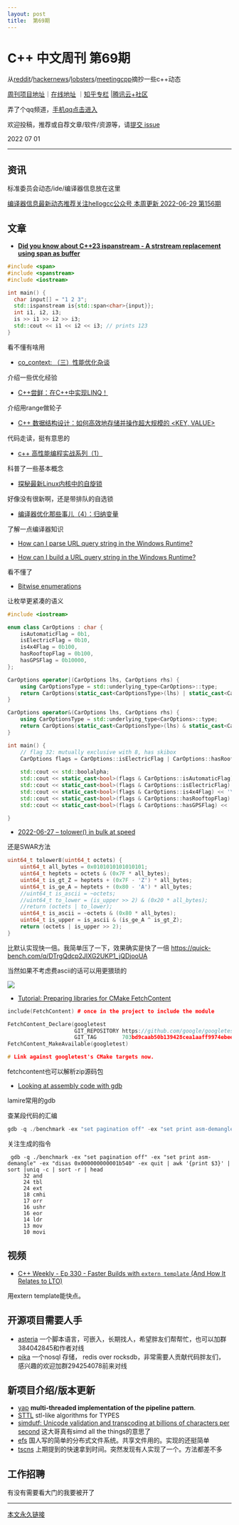 ```yaml
---
layout: post
title:  第69期
---
```


# C++ 中文周刊 第69期


从[reddit](https://www.reddit.com/r/cpp/)/[hackernews](https://news.ycombinator.com/)/[lobsters](https://lobste.rs/)/[meetingcpp](https://www.meetingcpp.com/blog/blogroll/items/Meeting-Cpp-Blogroll-335.html)摘抄一些c++动态

[周刊项目地址](https://github.com/wanghenshui/cppweeklynews)｜[在线地址](https://wanghenshui.github.io/cppweeklynews/) ｜[知乎专栏](https://www.zhihu.com/column/jieyaren) |[腾讯云+社区](https://cloud.tencent.com/developer/column/92884)

弄了个qq频道，[手机qq点击进入](https://qun.qq.com/qqweb/qunpro/share?_wv=3&_wwv=128&inviteCode=xzjHQ&from=246610&biz=ka)

欢迎投稿，推荐或自荐文章/软件/资源等，请[提交 issue](https://github.com/wanghenshui/cppweeklynews/issues)

2022 07 01

---

## 资讯

标准委员会动态/ide/编译器信息放在这里

[编译器信息最新动态推荐关注hellogcc公众号 本周更新 2022-06-29 第156期](https://github.com/hellogcc/osdt-weekly/blob/master/weekly-2022/2022-06-29.md)



## 文章

- [**Did you know about C++23 ispanstream - A strstream replacement using span as buffer**](https://github.com/QuantlabFinancial/cpp_tip_of_the_week/blob/master/284.md)

```c++
#include <span>
#include <spanstream>
#include <iostream>

int main() {
  char input[] = "1 2 3";
  std::ispanstream is{std::span<char>{input}};
  int i1, i2, i3;
  is >> i1 >> i2 >> i3;
  std::cout << i1 << i2 << i3; // prints 123
}
```

看不懂有啥用

- [co_context: （三）性能优化杂谈](https://zhuanlan.zhihu.com/p/533448896)

介绍一些优化经验

- [C++尝鲜：在C++中实现LINQ！](https://zhuanlan.zhihu.com/p/531809006)

介绍用range做轮子

- [C++ 数据结构设计：如何高效地存储并操作超大规模的 <KEY, VALUE>](https://zhuanlan.zhihu.com/p/533012798)

代码走读，挺有意思的

- [c++ 高性能编程实战系列（1）](https://zhuanlan.zhihu.com/p/533708198)

科普了一些基本概念

- [探秘最新Linux内核中的自旋锁](https://zhuanlan.zhihu.com/p/534411164)

好像没有很新啊，还是带排队的自选锁

- [编译器优化那些事儿（4）：归纳变量](https://mp.weixin.qq.com/s/9CQheIx4nlPfp-xPff5PJQ)

了解一点编译器知识

- [How can I parse URL query string in the Windows Runtime?](https://devblogs.microsoft.com/oldnewthing/20220629-00/?p=106803)

- [How can I build a URL query string in the Windows Runtime?](https://devblogs.microsoft.com/oldnewthing/20220630-00/?p=106805)

看不懂了

- [Bitwise enumerations](https://www.sandordargo.com/blog/2022/06/22/bitwise-enums)

让枚举更紧凑的语义

```c++
#include <iostream>

enum class CarOptions : char {
    isAutomaticFlag = 0b1,
    isElectricFlag = 0b10,
    is4x4Flag = 0b100,
    hasRooftopFlag = 0b100,
    hasGPSFlag = 0b10000,
};

CarOptions operator|(CarOptions lhs, CarOptions rhs) {
    using CarOptionsType = std::underlying_type<CarOptions>::type;
    return CarOptions(static_cast<CarOptionsType>(lhs) | static_cast<CarOptionsType>(rhs));
}

CarOptions operator&(CarOptions lhs, CarOptions rhs) {
    using CarOptionsType = std::underlying_type<CarOptions>::type;
    return CarOptions(static_cast<CarOptionsType>(lhs) & static_cast<CarOptionsType>(rhs));
}

int main() {
    // flag 32: mutually exclusive with 8, has skibox
    CarOptions flags = CarOptions::isElectricFlag | CarOptions::hasRooftopFlag;
    
    std::cout << std::boolalpha;
    std::cout << static_cast<bool>(flags & CarOptions::isAutomaticFlag) << '\n';
    std::cout << static_cast<bool>(flags & CarOptions::isElectricFlag) << '\n';
    std::cout << static_cast<bool>(flags & CarOptions::is4x4Flag) << '\n';
    std::cout << static_cast<bool>(flags & CarOptions::hasRooftopFlag) << '\n';
    std::cout << static_cast<bool>(flags & CarOptions::hasGPSFlag) << '\n';
    
}
```

- [2022-06-27 – tolower() in bulk at speed](https://dotat.at/@/2022-06-27-tolower-swar.html)

还是SWAR方法

```c++
uint64_t tolower8(uint64_t octets) {
    uint64_t all_bytes = 0x0101010101010101;
    uint64_t heptets = octets & (0x7F * all_bytes);
    uint64_t is_gt_Z = heptets + (0x7F - 'Z') * all_bytes;
    uint64_t is_ge_A = heptets + (0x80 - 'A') * all_bytes;
    //uint64_t is_ascii = ~octets;
    //uint64_t to_lower = (is_upper >> 2) & (0x20 * all_bytes);
    //return (octets | to_lower);
    uint64_t is_ascii = ~octets & (0x80 * all_bytes);
    uint64_t is_upper = is_ascii & (is_ge_A ^ is_gt_Z);
    return (octets | is_upper >> 2);
}
```

比默认实现快一倍。我简单压了一下，效果确实是快了一倍 https://quick-bench.com/q/DTrgQdcp2JIXG2UKP1_jQDjooUA

当然如果不考虑费ascii的话可以用更猥琐的



![](https://wanghenshui.github.io/assets/tolower.png)

- [Tutorial: Preparing libraries for CMake FetchContent](https://www.foonathan.net/2022/06/cmake-fetchcontent/)

```c++
include(FetchContent) # once in the project to include the module

FetchContent_Declare(googletest
                     GIT_REPOSITORY https://github.com/google/googletest.git
                     GIT_TAG        703bd9caab50b139428cea1aaff9974ebee5742e # release-1.10.0)
FetchContent_MakeAvailable(googletest)

# Link against googletest's CMake targets now.
```

fetchcontent也可以解析zip源码包

- [Looking at assembly code with gdb](https://lemire.me/blog/2022/06/28/looking-at-assembly-code-with-gdb/)

lamire常用的gdb

查某段代码的汇编

```c++
gdb -q ./benchmark -ex "set pagination off" -ex "set print asm-demangle" -ex "disas 0x000000000001b540" -ex quit > gdbasm.txt
```

关注生成的指令

```gdb
 gdb -q ./benchmark -ex "set pagination off" -ex "set print asm-demangle" -ex "disas 0x000000000001b540" -ex quit | awk '{print $3}' | sort |uniq -c | sort -r | head
     32 and
     24 tbl
     24 ext
     18 cmhi
     17 orr
     16 ushr
     16 eor
     14 ldr
     13 mov
     10 movi
```



## 视频

- [C++ Weekly - Ep 330 - Faster Builds with `extern template` (And How It Relates to LTO)](https://www.youtube.com/channel/UCxHAlbZQNFU2LgEtiqd2Maw)

用extern template能快点。

## 开源项目需要人手

- [asteria](https://github.com/lhmouse/asteria) 一个脚本语言，可嵌入，长期找人，希望胖友们帮帮忙，也可以加群384042845和作者对线
- [pika](https://github.com/OpenAtomFoundation/pika) 一个nosql 存储， redis over rocksdb，非常需要人贡献代码胖友们， 感兴趣的欢迎加群294254078前来对线

## 新项目介绍/版本更新

- [yap](https://github.com/picanumber/yap)  **multi-threaded implementation of the pipeline pattern**.
- [STTL](https://github.com/kelbon/STTL) stl-like algorithms for TYPES
- [simdutf: Unicode validation and transcoding at billions of characters per second](https://github.com/simdutf/simdutf) 这大哥真有simd all the things的意思了
- [efs](https://github.com/xitongsys/efs) 国人写的简单的分布式文件系统。共享文件用的。实现的还挺简单
- [tscns](https://github.com/MengRao/tscns) 上期提到的快速拿到时间。突然发现有人实现了一个。方法都差不多

## 工作招聘

有没有需要看大门的我要被开了

---



[本文永久链接](https://wanghenshui.github.io/cppweeklynews/posts/069.html)
